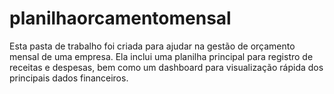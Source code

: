 # planilhaorcamentomensal
Esta pasta de trabalho foi criada para ajudar na gestão de orçamento mensal de uma empresa. Ela inclui uma planilha principal para registro de receitas e despesas, bem como um dashboard para visualização rápida dos principais dados financeiros.
